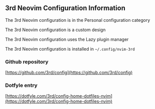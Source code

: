 ## 3rd Neovim Configuration Information

The 3rd Neovim configuration is in the Personal configuration category

The 3rd Neovim configuration is a custom design

The 3rd Neovim configuration uses the Lazy plugin manager

The 3rd Neovim configuration is installed in `~/.config/nvim-3rd`

### Github repository

[https://github.com/3rd/config](https://github.com/3rd/config)

### Dotfyle entry

[https://dotfyle.com/3rd/config-home-dotfiles-nvim](https://dotfyle.com/3rd/config-home-dotfiles-nvim)


